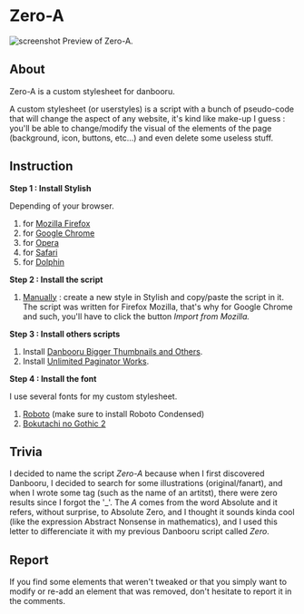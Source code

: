# Zero-A

![screenshot](https://a.pomf.cat/nfmxrw.png)
Preview of Zero-A.

About
-------------------------------

Zero-A is a custom stylesheet for danbooru.

A custom stylesheet (or userstyles) is a script with a bunch of pseudo-code that will change the aspect of any website, it's kind like make-up I guess : you'll be able to change/modify the visual of the elements of the page (background, icon, buttons, etc...) and even delete some useless stuff.


Instruction
-------------------------------

<strong>Step 1 : Install Stylish</strong>

<span>Depending of your browser.</span>
<ol>
<li>for <a href="https://addons.mozilla.org/en-US/firefox/addon/stylish/">Mozilla Firefox</a></li>
<li>for <a href="https://chrome.google.com/webstore/detail/stylish-custom-themes-for/fjnbnpbmkenffdnngjfgmeleoegfcffe?hl=en">Google Chrome</a></li>
<li>for <a href="https://addons.opera.com/en/extensions/details/stylish/">Opera</a></li>
<li>for <a href="http://sobolev.us/stylish/">Safari</a></li>
<li> for <a href="https://play.google.com/store/apps/details?id=ru.pmmlabs.stylish&amp;hl=en">Dolphin</a></li>
</ol>

<strong>Step 2 : Install the script </strong>
<ol>
<li> <a href="https://pastebin.com/N3mPSnGZ">Manually</a> : create a new style in Stylish and copy/paste the script in it. The script was written for Firefox Mozilla, that's why for Google Chrome and such, you'll have to click the button <i>Import from Mozilla.</i></li>
</ol>

<strong>Step 3 : Install others scripts </strong>
<ol>
<li>Install <a href="https://greasyfork.org/en/scripts/32347-danbooru-bigger-thumbnails-and-others">Danbooru Bigger Thumbnails and Others</a>.</li>
<li>Install <a href="https://greasyfork.org/en/scripts/5250-unlimited-paginator-works?version=31952">Unlimited Paginator Works</a>.</li>
</ol>

<strong>Step 4 : Install the font </strong>

I use several fonts for my custom stylesheet.
<ol>
<li> <a href="https://www.fontsquirrel.com/fonts/roboto">Roboto</a> (make sure to install Roboto Condensed)</li>
<li> <a href="http://www.freejapanesefont.com/bokutachi-gothic-2-bold/">Bokutachi no Gothic 2 </a></li>
</ol>


Trivia
-------------------------------

I decided to name the script <i>Zero-A</i> because when I first discovered Danbooru, I decided to search for some illustrations (original/fanart), and when I wrote some tag (such as the name of an artitst), there were zero results since I forgot the '_'. The <i>A</i> comes from the word Absolute and it refers, without surprise, to Absolute Zero, and I thought it sounds kinda cool (like the expression Abstract Nonsense in mathematics), and I used this letter to differenciate it with my previous Danbooru script called <i>Zero</i>.


Report
-------------------------------

If you find some elements that weren't tweaked or that you simply want to modify or re-add an element that was removed, don't hesitate to report it in the comments.


